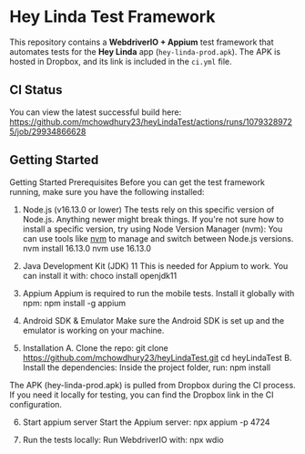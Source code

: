 
# Hey Linda Test Framework

This repository contains a **WebdriverIO + Appium** test framework that automates tests for the **Hey Linda** app (`hey-linda-prod.apk`). The APK is hosted in Dropbox, and its link is included in the `ci.yml` file.

## CI Status
You can view the latest successful build here: https://github.com/mchowdhury23/heyLindaTest/actions/runs/10793289725/job/29934866628

## Getting Started
Getting Started
Prerequisites
Before you can get the test framework running, make sure you have the following installed:

1. Node.js (v16.13.0 or lower)
The tests rely on this specific version of Node.js. Anything newer might break things. If you're not sure how to install a specific version, try using Node Version Manager (nvm):
You can use tools like [nvm](https://github.com/nvm-sh/nvm) to manage and switch between Node.js versions.
nvm install 16.13.0
nvm use 16.13.0

2. Java Development Kit (JDK) 11
This is needed for Appium to work. You can install it with:
choco install openjdk11

3. Appium
Appium is required to run the mobile tests. Install it globally with npm:
npm install -g appium

4. Android SDK & Emulator
Make sure the Android SDK is set up and the emulator is working on your machine.

5. Installation
A. Clone the repo:
git clone https://github.com/mchowdhury23/heyLindaTest.git
cd heyLindaTest
B. Install the dependencies: Inside the project folder, run:
npm install

The APK (hey-linda-prod.apk) is pulled from Dropbox during the CI process. If you need it locally for testing, you can find the Dropbox link in the CI configuration.

6. Start appium server
Start the Appium server:
npx appium -p 4724

7. Run the tests locally: Run WebdriverIO with:
npx wdio



